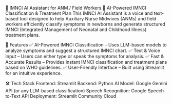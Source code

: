 👶 IMNCI AI Assistant for ANM / Field Workers
🏥 AI-Powered IMNCI Classification & Treatment Plan
This IMNCI AI Assistant is a voice and text-based tool designed to help Auxiliary Nurse Midwives (ANMs) and field workers efficiently classify symptoms in newborns and generate structured IMNCI (Integrated Management of Neonatal and Childhood Illness) treatment plans.

🌟 Features
✅ AI-Powered IMNCI Classification – Uses LLM-based models to analyze symptoms and suggest a structured IMNCI chart.
✅ Text & Voice Input – Users can either type or speak the symptoms for analysis.
✅ Fast & Accurate Results – Provides instant IMNCI classification and treatment plans based on WHO guidelines.
✅ User-Friendly Interface – Built using Streamlit for an intuitive experience.

🛠️ Tech Stack
Frontend: Streamlit
Backend: Python
AI Model: Google Gemini API (or any LLM-based classification)
Speech Recognition: Google Speech-to-Text API
Deployment: Streamlit Community Cloud

